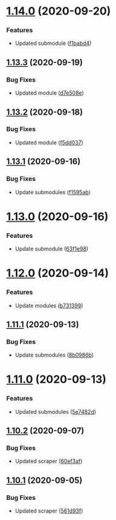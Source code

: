 # [1.14.0](https://github.com/pct-org/getting-started/compare/v1.13.3...v1.14.0) (2020-09-20)


### Features

* Updated submodule ([f1babd4](https://github.com/pct-org/getting-started/commit/f1babd421df6a8aab2757fdf1d7be6fc995e84ce))



## [1.13.3](https://github.com/pct-org/getting-started/compare/v1.13.2...v1.13.3) (2020-09-19)


### Bug Fixes

* Updated module ([d7e508e](https://github.com/pct-org/getting-started/commit/d7e508eaf267a78001e3a5d9f92de37856a3003b))



## [1.13.2](https://github.com/pct-org/getting-started/compare/v1.13.1...v1.13.2) (2020-09-18)


### Bug Fixes

* Updated module ([f5dd037](https://github.com/pct-org/getting-started/commit/f5dd0375e607b9fb6ce9dda3c1c47593dc2995a6))



## [1.13.1](https://github.com/pct-org/getting-started/compare/v1.13.0...v1.13.1) (2020-09-16)


### Bug Fixes

* Update submodules ([f1595ab](https://github.com/pct-org/getting-started/commit/f1595abd3cecb390867222036bcb51f1e79f9e2a))



# [1.13.0](https://github.com/pct-org/getting-started/compare/v1.12.0...v1.13.0) (2020-09-16)


### Features

* Update submodule ([63f1e98](https://github.com/pct-org/getting-started/commit/63f1e98d5e69c5496533a1288b192c5c3c3f32b4))



# [1.12.0](https://github.com/pct-org/getting-started/compare/v1.11.1...v1.12.0) (2020-09-14)


### Features

* Update modules ([b731399](https://github.com/pct-org/getting-started/commit/b7313993b1b5df00b124e09f1406589c9af5e130))



## [1.11.1](https://github.com/pct-org/getting-started/compare/v1.11.0...v1.11.1) (2020-09-13)


### Bug Fixes

* Update submodules ([8b0986b](https://github.com/pct-org/getting-started/commit/8b0986b8ffc123f7e196b6d3dfdcd5dccfc79803))



# [1.11.0](https://github.com/pct-org/getting-started/compare/v1.10.2...v1.11.0) (2020-09-13)


### Features

* Updated submodules ([5e7482d](https://github.com/pct-org/getting-started/commit/5e7482d2112ad201711177d656b242d66341b74c))



## [1.10.2](https://github.com/pct-org/getting-started/compare/v1.10.1...v1.10.2) (2020-09-07)


### Bug Fixes

* Updated scraper ([60ef3af](https://github.com/pct-org/getting-started/commit/60ef3afdd3cfda6224a2e4f8ec40df1ea0118ef3))



## [1.10.1](https://github.com/pct-org/getting-started/compare/v1.10.0...v1.10.1) (2020-09-05)


### Bug Fixes

* Updated scraper ([561d93f](https://github.com/pct-org/getting-started/commit/561d93fe1c2d8385c71d82e01abefee787e4bc68))



